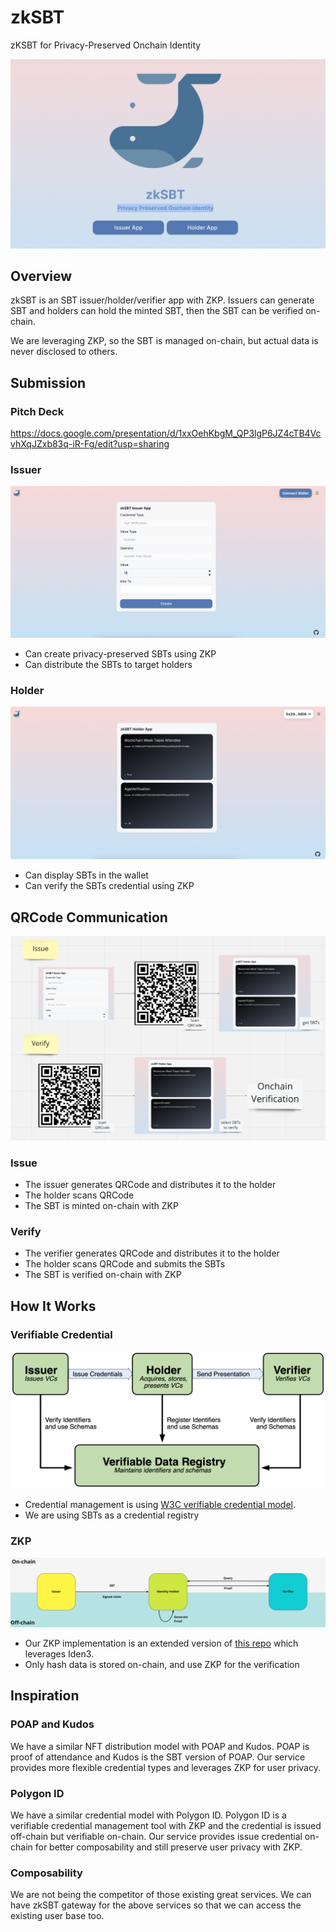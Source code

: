 # zkSBT

zKSBT for Privacy-Preserved Onchain Identity

![top](./docs/top.png)

## Overview

zkSBT is an SBT issuer/holder/verifier app with ZKP.
Issuers can generate SBT and holders can hold the minted SBT, then the SBT can be verified on-chain.

We are leveraging ZKP, so the SBT is managed on-chain, but actual data is never disclosed to others.

## Submission

### Pitch Deck

https://docs.google.com/presentation/d/1xxOehKbgM_QP3lgP6JZ4cTB4VcvhXqJZxb83q-iR-Fg/edit?usp=sharing

### Issuer

![issuer](./docs/issuer.png)

- Can create privacy-preserved SBTs using ZKP
- Can distribute the SBTs to target holders

### Holder

![holder](./docs/holder.png)

- Can display SBTs in the wallet
- Can verify the SBTs credential using ZKP

## QRCode Communication

![qrcode-communication](./docs/qrcode-communication.png)

### Issue

- The issuer generates QRCode and distributes it to the holder
- The holder scans QRCode
- The SBT is minted on-chain with ZKP

### Verify

- The verifier generates QRCode and distributes it to the holder
- The holder scans QRCode and submits the SBTs
- The SBT is verified on-chain with ZKP

## How It Works

### Verifiable Credential

![architecture-credential](./docs/architecture-credential.png)

- Credential management is using [W3C verifiable credential model](https://www.w3.org/TR/vc-data-model/#ecosystem-overview).
- We are using SBTs as a credential registry

### ZKP

![architecture-zkp](./docs/architecture-zkp.png)

- Our ZKP implementation is an extended version of [this repo](https://github.com/enricobottazzi/ZK-SBT) which leverages Iden3.
- Only hash data is stored on-chain, and use ZKP for the verification

## Inspiration

### POAP and Kudos

We have a similar NFT distribution model with POAP and Kudos. POAP is proof of attendance and Kudos is the SBT version of POAP.
Our service provides more flexible credential types and leverages ZKP for user privacy.

### Polygon ID

We have a similar credential model with Polygon ID. Polygon ID is a verifiable credential management tool with ZKP and the credential is issued off-chain but verifiable on-chain.
Our service provides issue credential on-chain for better composability and still preserve user privacy with ZKP.

### Composability

We are not being the competitor of those existing great services.
We can have zkSBT gateway for the above services so that we can access the existing user base too.
